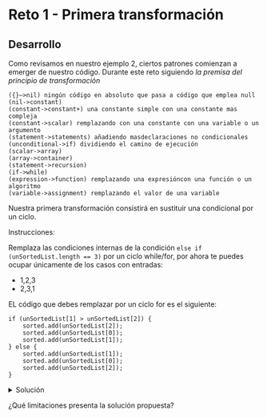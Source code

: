 # Reto 1 - Primera transformación

## Desarrollo

Como revisamos en nuestro ejemplo 2, ciertos patrones comienzan a emerger de nuestro código. Durante este reto
siguiendo _la premisa del principio de transformación_

    ({}–>nil) ningún código en absoluto que pasa a código que emplea null
    (nil->constant)
    (constant->constant+) una constante simple con una constante mas compleja
    (constant->scalar) remplazando con una constante con una variable o un argumento
    (statement->statements) añadiendo masdeclaraciones no condicionales
    (unconditional->if) dividiendo el camino de ejecución
    (scalar->array)
    (array->container)
    (statement->recursion)
    (if->while)
    (expression->function) remplazando una expresióncon una función o un algoritmo
    (variable->assignment) remplazando el valor de una variable 

Nuestra primera transformación consistirá en sustituir una condicional por un ciclo.

Instrucciones:

Remplaza las condiciones internas de la condición `else if (unSortedList.length == 3)` por un ciclo while/for, por ahora
te puedes ocupar únicamente de los casos con entradas: 
- 1,2,3
- 2,3,1

EL código que debes remplazar por un ciclo for es el siguiente:

```
if (unSortedList[1] > unSortedList[2]) {
    sorted.add(unSortedList[2]);
    sorted.add(unSortedList[0]);
    sorted.add(unSortedList[1]);
} else {
    sorted.add(unSortedList[1]);
    sorted.add(unSortedList[0]);
    sorted.add(unSortedList[2]);
}
```

<details>
  <summary>Solución</summary>

```java
package Sort;

public class Sorter {
    public static List<Integer> Sort(int[] unSortedList) {
        List<Integer> sorted = new ArrayList<Integer>();
        if (unSortedList.length == 1) {
            return sorted.add(unSortedList[0]);
        } else if (unSortedList.length == 2) {
            if (unSortedList[0] > unSortedList[1]) {
                sorted.add(unSortedList[1]);
                sorted.add(unSortedList[0]);
            } else {
                sorted.add(unSortedList[0]);
                sorted.add(unSortedList[1]);
            }
        } else if (unSortedList.length == 3) {
            int lower = 0;
            int medium = unSortedList[0];
            int higher = 0;

            for (int element : unSortedList) {
                if (element > medium) {
                    higher = element;
                }
                if (element < medium) {
                    lower = element;
                }

            }

            sorted.add(lower);
            sorted.add(medium);
            sorted.add(higher);
        }

        return sorted;
    }


}
```

</details>

¿Qué limitaciones presenta la solución propuesta?
